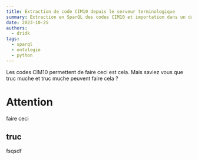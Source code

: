 ```yaml
---
title: Extraction de code CIM10 depuis le serveur terminologique
summary: Extraction en SparQL des codes CIM10 et importation dans un dataframe python
date: 2023-10-25
authors:
  - dridk
tags:
  - sparql
  - ontologie
  - python
---
```


Les codes CIM10 permettent de faire ceci est cela.
Mais saviez vous que truc muche et truc muche peuvent faire cela ? 

# Attention

faire ceci

## truc

fsqsdf
